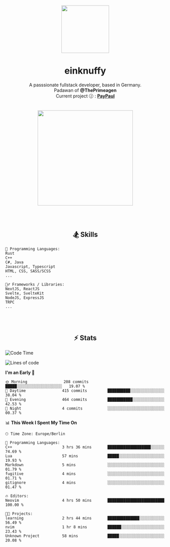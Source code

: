 <p align="center">
   <br />
   <a href="https://github.com/einKnuffy" target="_blank"><img width="150px" src="https://avatars.githubusercontent.com/u/66639485?s=400&u=fc9b6f7cbddb6dfbb93dc63483f7fc7aee75ac2e&v=4" /></a>
   <h1 align="center"><b>einknuffy</b></h1>
   <p align="center">A passsionate fullstack developer, based in Germany. <br/>
   Padawan of <b>@ThePrimeagen</b> <br/>
   Current project 🕜 : <b><a href="https://github.com/einKnuffy/paypaul">PayPaul</a></b><br/><br/>
      
   <p align="center">
      <img src="https://lanyard.cnrad.dev/api/675737917200662539" alt="" width="300px" /></p>
   </p>
</p>

<br/><br/>

<p align="center">
     <h2 align="center"><b>🏂 Skills</b></h2>
      <p align="center">
<!-- <p align="center"><b>That's it. Thanks for reading my profile 🤓</b></p>
<p align="center">
<img align="center" width="150px" src="https://i.kym-cdn.com/entries/icons/facebook/000/016/546/hidethepainharold.jpg" /></p><br/><br/> -->

```text
💬 Programming Languages:
Rust
C++
C#, Java
Javascript, Typescript
HTML, CSS, SASS/SCSS
...

🤹‍♂️ Frameworks / Libraries:
NextJS, ReactJS
Svelte, SvelteKit
NodeJS, ExpressJS
TRPC
...
```
</p>
</p>

<br/><br/>

<p align="center">
    <h2 align="center"><b>⚡ Stats</b></h2>
    <p align="center">

<!--START_SECTION:waka-->
![Code Time](http://img.shields.io/badge/Code%20Time-7%20hrs%2059%20mins-blue)

![Lines of code](https://img.shields.io/badge/From%20Hello%20World%20I%27ve%20Written-8.1%20million%20lines%20of%20code-blue)

**I'm an Early 🐤** 

```text
🌞 Morning                208 commits         █████░░░░░░░░░░░░░░░░░░░░   19.07 % 
🌆 Daytime                415 commits         ██████████░░░░░░░░░░░░░░░   38.04 % 
🌃 Evening                464 commits         ███████████░░░░░░░░░░░░░░   42.53 % 
🌙 Night                  4 commits           ░░░░░░░░░░░░░░░░░░░░░░░░░   00.37 % 
```


📊 **This Week I Spent My Time On** 

```text
🕑︎ Time Zone: Europe/Berlin

💬 Programming Languages: 
C++                      3 hrs 36 mins       ███████████████████░░░░░░   74.69 % 
Lua                      57 mins             █████░░░░░░░░░░░░░░░░░░░░   19.93 % 
Markdown                 5 mins              ░░░░░░░░░░░░░░░░░░░░░░░░░   01.79 % 
fugitive                 4 mins              ░░░░░░░░░░░░░░░░░░░░░░░░░   01.71 % 
gitignore                4 mins              ░░░░░░░░░░░░░░░░░░░░░░░░░   01.47 % 

🔥 Editors: 
Neovim                   4 hrs 50 mins       █████████████████████████   100.00 % 

🐱‍💻 Projects: 
learning                 2 hrs 44 mins       ██████████████░░░░░░░░░░░   56.49 % 
nvim                     1 hr 8 mins         ██████░░░░░░░░░░░░░░░░░░░   23.43 % 
Unknown Project          58 mins             █████░░░░░░░░░░░░░░░░░░░░   20.08 % 
```


<!--END_SECTION:waka-->

   </p>
</p>

<br/>
